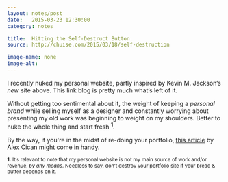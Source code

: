 ```yaml
---
layout: notes/post
date:   2015-03-23 12:30:00
category: notes

title:  Hitting the Self-Destruct Button
source: http://chuise.com/2015/03/18/self-destruction

image-name: none
image-alt:
---
```


I recently nuked my personal website, partly inspired by Kevin M. Jackson‘s _new_ site above. This link blog is pretty much what’s left of it.

Without getting too sentimental about it, the weight of keeping a _personal brand_ while selling myself as a designer and constantly worrying about presenting my old work was beginning to weight on my shoulders. Better to nuke the whole thing and start fresh <sup><b>1</b></sup>.

By the way, if you're in the midst of re-doing your portfolio, [this article](http://alexcican.com/post/personal-websites/) by Alex Cican might come in handy.

<sub>**1.** It‘s relevant to note that my personal website is not my main source of work and/or revenue, _by any means_. Needless to say, don’t destroy your portfolio site if your bread & butter depends on it. <i class="twa twa-lg twa-boom"></i> <i class="twa twa-lg twa-boom"></i> <i class="twa twa-lg twa-boom"></i></sub>
